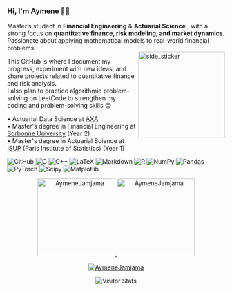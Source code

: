 ### Hi, I'm Aymene 👨‍💻

Master’s student in **Financial Engineering** & **Actuarial Science** , with a strong focus on **quantitative finance, risk modeling, and market dynamics**.  
Passionate about applying mathematical models to real-world financial problems.  
<img align="right" width=200px height=200px alt="side_sticker" src="h[ttps://media.giphy.com/media/TEnXkcsHrP4YedChhA/giphy.gif](https://media3.giphy.com/media/v1.Y2lkPTc5MGI3NjExNzNyNjVqcDA1djJvcHp0MmFqbWg2YjFrbTQyY2xoZ2xrcHVid3QxNSZlcD12MV9pbnRlcm5hbF9naWZfYnlfaWQmY3Q9Zw/fwbZnTftCXVocKzfxR/giphy.gif)" />

This GitHub is where I document my progress, experiment with new ideas, and share projects related to quantitative finance and risk analysis.\
I also plan to practice algorithmic problem-solving on LeetCode to strengthen my coding and problem-solving skills 😊


 • Actuarial Data Science at [AXA](https://www.axa.com/)\
 • Master's degree in Financial Engineering at [Sorbonne University](https://www.sorbonne-universite.fr/) (Year 2)  \
 • Master's degree in Actuarial Science at [ISUP](https://isup.sorbonne-universite.fr) (Paris Institute of Statistics) (Year 1) 

![GitHub](https://img.shields.io/badge/github-%23121011.svg?style=for-the-badge&logo=github&logoColor=white) ![C](https://img.shields.io/badge/c-%2300599C.svg?style=for-the-badge&logo=c&logoColor=white) ![C++](https://img.shields.io/badge/c++-%2300599C.svg?style=for-the-badge&logo=c%2B%2B&logoColor=white) ![LaTeX](https://img.shields.io/badge/latex-%23008080.svg?style=for-the-badge&logo=latex&logoColor=white) ![Markdown](https://img.shields.io/badge/markdown-%23000000.svg?style=for-the-badge&logo=markdown&logoColor=white) ![R](https://img.shields.io/badge/r-%23276DC3.svg?style=for-the-badge&logo=r&logoColor=white) ![NumPy](https://img.shields.io/badge/numpy-%23013243.svg?style=for-the-badge&logo=numpy&logoColor=white) ![Pandas](https://img.shields.io/badge/pandas-%23150458.svg?style=for-the-badge&logo=pandas&logoColor=white) ![PyTorch](https://img.shields.io/badge/PyTorch-%23EE4C2C.svg?style=for-the-badge&logo=PyTorch&logoColor=white) ![Scipy](https://img.shields.io/badge/SciPy-%230C55A5.svg?style=for-the-badge&logo=scipy&logoColor=%white) ![Matplotlib](https://img.shields.io/badge/Matplotlib-%23ffffff.svg?style=for-the-badge&logo=Matplotlib&logoColor=black)

<div align="center">
  <a href="https://github.com/AymeneJamjama">
    <img height="180em" src="https://github-readme-stats.vercel.app/api/top-langs?username=AymeneJamjama&show_icons=true&locale=en&layout=compact&theme=dark" alt="AymeneJamjama"/>
    <img height="180em" src="https://github-readme-stats.vercel.app/api?username=AymeneJamjama&show_icons=true&locale=en&layout=compact&theme=dark" alt="AymeneJamjama"/>
  </a>
</div>
<p align="center">
  <a href="https://github.com/AymeneJamjama">
    <img src="https://github-readme-streak-stats.herokuapp.com/?user=AymeneJamjama&&theme=dark" alt="AymeneJamjama" />
  </a>
</p>


  <div align="center">
        <img alt="Visitor Stats" 
            src="https://widgetbite.com/stats/<AymeneJamjama>"/>  
    </div>





